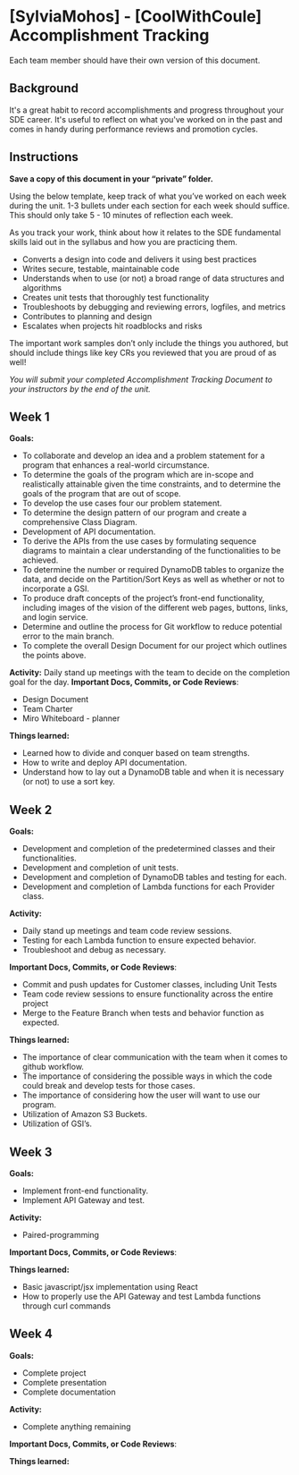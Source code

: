 # [SylviaMohos] - [CoolWithCoule] Accomplishment Tracking

Each team member should have their own version of this document.

## Background

It's a great habit to record accomplishments and progress throughout your SDE
career. It's useful to reflect on what you've worked on in the past and comes in
handy during performance reviews and promotion cycles.

## Instructions

**Save a copy of this document in your “private” folder.**

Using the below template, keep track of what you’ve worked on each week during
the unit. 1-3 bullets under each section for each week should suffice. This
should only take 5 - 10 minutes of reflection each week.

As you track your work, think about how it relates to the SDE fundamental skills
laid out in the syllabus and how you are practicing them.

* Converts a design into code and delivers it using best practices
* Writes secure, testable, maintainable code
* Understands when to use (or not) a broad range of data structures and
  algorithms
* Creates unit tests that thoroughly test functionality
* Troubleshoots by debugging and reviewing errors, logfiles, and metrics
* Contributes to planning and design
* Escalates when projects hit roadblocks and risks

The important work samples don’t only include the things you authored, but
should include things like key CRs you reviewed that you are proud of as well!

_You will submit your completed Accomplishment Tracking Document to your
instructors by the end of the unit._

## Week 1

**Goals:**
- To collaborate and develop an idea and a problem statement for a program that enhances a real-world circumstance.
- To determine the goals of the program which are in-scope and realistically attainable given the time constraints, and to determine the goals of the program that are out of scope.
- To develop the use cases four our problem statement.
- To determine the design pattern of our program and create a comprehensive Class Diagram.
- Development of API documentation. 
- To derive the APIs from the use cases by formulating sequence diagrams to maintain a clear understanding of the functionalities to be achieved.
- To determine the number or required DynamoDB tables to organize the data, and decide on the Partition/Sort Keys as well as whether or not to incorporate a GSI.
- To produce draft concepts of the project’s front-end functionality, including images of the vision of the different web pages, buttons, links, and login service.
- Determine and outline the process for Git workflow to reduce potential error to the main branch.
- To complete the overall Design Document for our project which outlines the points above.

**Activity:**
Daily stand up meetings with the team to decide on the completion goal for the day.
**Important Docs, Commits, or Code Reviews**:
- Design Document
- Team Charter
- Miro Whiteboard - planner

**Things learned:**
- Learned how to divide and conquer based on team strengths.
- How to write and deploy API documentation.
- Understand how to lay out a DynamoDB table and when it is necessary (or not) to use a sort key.


## Week 2

**Goals:**
- Development and completion of the predetermined classes and their functionalities.
- Development and completion of unit tests.
- Development and completion of DynamoDB tables and testing for each.
- Development and completion of Lambda functions for each Provider class.

**Activity:**
- Daily stand up meetings and team code review sessions.
- Testing for each Lambda function to ensure expected behavior.
- Troubleshoot and debug as necessary.

**Important Docs, Commits, or Code Reviews**:
- Commit and push updates for Customer classes, including Unit Tests
- Team code review sessions to ensure functionality across the entire project
- Merge to the Feature Branch when tests and behavior function as expected.

**Things learned:**
- The importance of clear communication with the team when it comes to github workflow.
- The importance of considering the possible ways in which the code could break and develop tests for those cases.
- The importance of considering how the user will want to use our program. 
- Utilization of Amazon S3 Buckets.
- Utilization of GSI’s.

## Week 3

**Goals:**
- Implement front-end functionality.
- Implement API Gateway and test.

**Activity:**
- Paired-programming

**Important Docs, Commits, or Code Reviews**:

**Things learned:**
- Basic javascript/jsx implementation using React
- How to properly use the API Gateway and test Lambda functions through curl commands

## Week 4

**Goals:**
- Complete project
- Complete presentation
- Complete documentation

**Activity:**
- Complete anything remaining

**Important Docs, Commits, or Code Reviews**:

**Things learned:**
